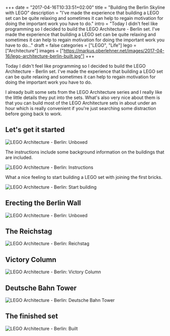 +++
date = "2017-04-16T10:33:51+02:00"
title = "Building the Berlin Skyline with LEGO"
description = "I've made the experience that building a LEGO set can be quite relaxing and sometimes it can help to regain motivation for doing the important work you have to do."
intro = "Today I didn't feel like programming so I decided to build the LEGO Architecture - Berlin set. I've made the experience that building a LEGO set can be quite relaxing and sometimes it can help to regain motivation for doing the important work you have to do..."
draft = false
categories = ["LEGO", "Life"]
lego = ["Architecture"]
images = ["https://markus.oberlehner.net/images/2017-04-16/lego-architecture-berlin-built.jpg"]
+++

Today I didn't feel like programming so I decided to build the LEGO Architecture - Berlin set. I've made the experience that building a LEGO set can be quite relaxing and sometimes it can help to regain motivation for doing the important work you have to do.

I already built some sets from the LEGO Architecture series and I really like the little details they put into the sets. What's also very nice about them is that you can build most of the LEGO Architecture sets in about under an hour which is really convenient if you're just searching some distraction before going back to work.

## Let's get it started

![LEGO Architecture - Berlin: Unboxed](/images/2017-04-16/lego-architecture-berlin-unboxed.jpg)

The instructions include some background information on the buildings that are included.

![LEGO Architecture - Berlin: Instructions](/images/2017-04-16/lego-architecture-berlin-instructions.jpg)

What a nice feeling to start building a LEGO set with joining the first bricks.

![LEGO Architecture - Berlin: Start building](/images/2017-04-16/lego-architecture-berlin-building.jpg)

## Erecting the Berlin Wall

![LEGO Architecture - Berlin: Unboxed](/images/2017-04-16/lego-architecture-berlin-wall.jpg)

## The Reichstag

![LEGO Architecture - Berlin: Reichstag](/images/2017-04-16/lego-architecture-berlin-reichstag.jpg)

## Victory Column

![LEGO Architecture - Berlin: Victory Column](/images/2017-04-16/lego-architecture-berlin-victory-column.jpg)

## Deutsche Bahn Tower

![LEGO Architecture - Berlin: Deutsche Bahn Tower](/images/2017-04-16/lego-architecture-berlin-deutsche-bahn-tower.jpg)

## The finished set

![LEGO Architecture - Berlin: Built](/images/2017-04-16/lego-architecture-berlin-built.jpg)
